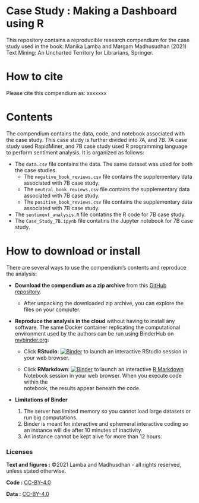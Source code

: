 # Case Study : Making a Dashboard using R

This repository contains a reproducible research compendium for the case study used in the book:
Manika Lamba and Margam Madhusudhan (2021) Text Mining: An Uncharted Territory for Librarians, Springer.

# How to cite
Please cite this compendium as: xxxxxxx

# Contents
The compendium contains the data, code, and notebook associated with the case study. This case study is further divided into 7A, and 7B. 7A case study used RapidMiner, and 7B case study used R programming language to perform sentiment analysis. It is organized as follows:

  - The `data.csv` file contains the data. The same dataset was used for both the case studies.
    - The `negative_book_reviews.csv` file contains the supplementary data associated with 7B case study.
    - The `neutral_book_reviews.csv` file contains the supplementary data associated with 7B case study.
    - The `positive_book_reviews.csv` file contains the supplementary data associated with 7B case study.
  - The `sentiment_analysis.R` file contatins the R code for 7B case study.
  - The `Case_Study_7B.ipynb` file contatins the Jupyter notebook for 7B case study.

# How to download or install
There are several ways to use the compendium’s contents and reproduce
the analysis:

  - **Download the compendium as a zip archive** from this [GitHub
    repository](https://github.com/textmining-utl/chapter9/archive/main.zip).
    
      - After unpacking the downloaded zip archive, you can explore the
        files on your computer.

  - **Reproduce the analysis in the cloud** without having to install
    any software. The same Docker container replicating the
    computational environment used by the authors can be run using
    BinderHub on [mybinder.org](https://mybinder.org/):
    
      - Click
        **RStudio**: [![Binder](http://mybinder.org/badge_logo.svg)](http://mybinder.org/v2/gh/textmining-utl/chapter9/main?urlpath=rstudio)
        to launch an interactive RStudio session in your web browser.
        
       - Click
        **RMarkdown**: [![Binder](http://mybinder.org/badge_logo.svg)](http://mybinder.org/v2/gh/textmining-utl/chapter9/main?filepath=flexdashboard_R.Rmd)
        to launch an interactive [R Markdown](http://rmarkdown.rstudio.com) Notebook session in your web browser. When you execute code within the         
        notebook, the results appear beneath the code.
        

   - **Limitations of Binder**
        1. The server has limited memory so you cannot load large datasets or run big computations.
        2. Binder is meant for interactive and ephemeral interactive coding so an instance will die after 10 minutes of inactivity.
        3. An instance cannot be kept alive for more than 12 hours.

### Licenses

**Text and figures :** ©2021 Lamba and Madhusdhan - all rights reserved, unless stated otherwise.

**Code :** [CC-BY-4.0](http://creativecommons.org/licenses/by/4.0/)

**Data :** [CC-BY-4.0](http://creativecommons.org/licenses/by/4.0/)
